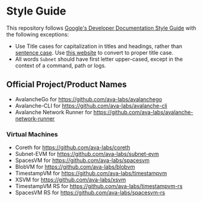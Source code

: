 # Style Guide

This repository follows
[Google's Developer Documentation Style Guide](https://developers.google.com/style)
with the following exceptions:

- Use Title cases for capitalization in titles and headings, rather than
[sentence case](https://developers.google.com/style/capitalization#capitalization-in-titles-and-headings).
Use [this website](https://titlecase.com/) to convert to proper title case.
- All words `Subnet` should have first letter upper-cased, except in the context of a command, path
or logs.

## Official Project/Product Names

- AvalancheGo for <https://github.com/ava-labs/avalanchego>
- Avalanche-CLI for <https://github.com/ava-labs/avalanche-cli>
- Avalanche Network Runner for <https://github.com/ava-labs/avalanche-network-runner>

### Virtual Machines

- Coreth for <https://github.com/ava-labs/coreth>
- Subnet-EVM for <https://github.com/ava-labs/subnet-evm>
- SpacesVM for <https://github.com/ava-labs/spacesvm>
- BlobVM for <https://github.com/ava-labs/blobvm>
- TimestampVM for <https://github.com/ava-labs/timestampvm>
- XSVM for <https://github.com/ava-labs/xsvm>
- TimestampVM RS for <https://github.com/ava-labs/timestampvm-rs>
- SpacesVM RS for <https://github.com/ava-labs/spacesvm-rs>
